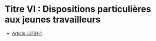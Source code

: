 # Titre VI : Dispositions particulières aux jeunes travailleurs  

* [Article L3161-1](./LEGIARTI000006902785.md)
